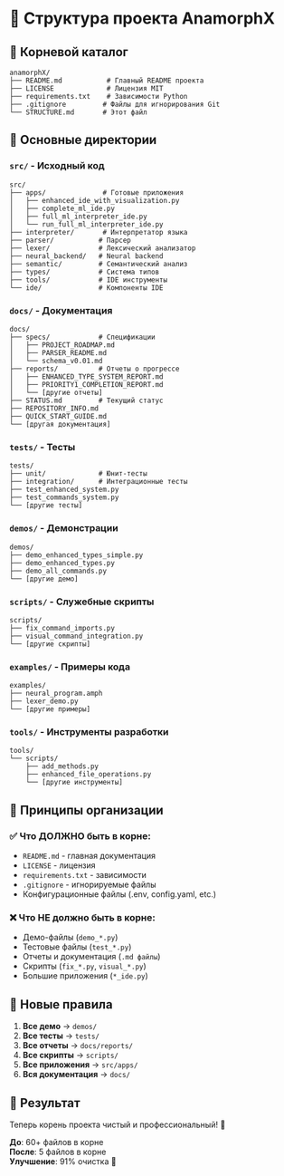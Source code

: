 # 📁 Структура проекта AnamorphX

## 🎯 Корневой каталог
```
anamorphX/
├── README.md           # Главный README проекта
├── LICENSE             # Лицензия MIT
├── requirements.txt    # Зависимости Python
├── .gitignore         # Файлы для игнорирования Git
└── STRUCTURE.md       # Этот файл
```

## 📂 Основные директории

### `src/` - Исходный код
```
src/
├── apps/              # Готовые приложения
│   ├── enhanced_ide_with_visualization.py
│   ├── complete_ml_ide.py
│   ├── full_ml_interpreter_ide.py
│   └── run_full_ml_interpreter_ide.py
├── interpreter/       # Интерпретатор языка
├── parser/           # Парсер
├── lexer/            # Лексический анализатор
├── neural_backend/   # Neural backend
├── semantic/         # Семантический анализ
├── types/            # Система типов
├── tools/            # IDE инструменты
└── ide/              # Компоненты IDE
```

### `docs/` - Документация
```
docs/
├── specs/            # Спецификации
│   ├── PROJECT_ROADMAP.md
│   ├── PARSER_README.md
│   └── schema_v0.01.md
├── reports/          # Отчеты о прогрессе
│   ├── ENHANCED_TYPE_SYSTEM_REPORT.md
│   ├── PRIORITY1_COMPLETION_REPORT.md
│   └── [другие отчеты]
├── STATUS.md         # Текущий статус
├── REPOSITORY_INFO.md
├── QUICK_START_GUIDE.md
└── [другая документация]
```

### `tests/` - Тесты
```
tests/
├── unit/             # Юнит-тесты
├── integration/      # Интеграционные тесты
├── test_enhanced_system.py
├── test_commands_system.py
└── [другие тесты]
```

### `demos/` - Демонстрации
```
demos/
├── demo_enhanced_types_simple.py
├── demo_enhanced_types.py
├── demo_all_commands.py
└── [другие демо]
```

### `scripts/` - Служебные скрипты
```
scripts/
├── fix_command_imports.py
├── visual_command_integration.py
└── [другие скрипты]
```

### `examples/` - Примеры кода
```
examples/
├── neural_program.amph
├── lexer_demo.py
└── [другие примеры]
```

### `tools/` - Инструменты разработки
```
tools/
└── scripts/
    ├── add_methods.py
    ├── enhanced_file_operations.py
    └── [другие инструменты]
```

## 🎯 Принципы организации

### ✅ Что ДОЛЖНО быть в корне:
- `README.md` - главная документация
- `LICENSE` - лицензия
- `requirements.txt` - зависимости
- `.gitignore` - игнорируемые файлы
- Конфигурационные файлы (.env, config.yaml, etc.)

### ❌ Что НЕ должно быть в корне:
- Демо-файлы (`demo_*.py`)
- Тестовые файлы (`test_*.py`)
- Отчеты и документация (`.md файлы`)
- Скрипты (`fix_*.py`, `visual_*.py`)
- Большие приложения (`*_ide.py`)

## 🚀 Новые правила

1. **Все демо** → `demos/`
2. **Все тесты** → `tests/`
3. **Все отчеты** → `docs/reports/`
4. **Все скрипты** → `scripts/`
5. **Все приложения** → `src/apps/`
6. **Вся документация** → `docs/`

## 📝 Результат

Теперь корень проекта чистый и профессиональный! 🎉

**До**: 60+ файлов в корне  
**После**: 5 файлов в корне  
**Улучшение**: 91% очистка 🚀

